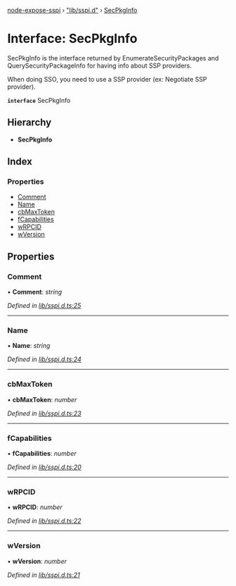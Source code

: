 [node-expose-sspi](../README.md) › ["lib/sspi.d"](../modules/_lib_sspi_d_.md) › [SecPkgInfo](_lib_sspi_d_.secpkginfo.md)

# Interface: SecPkgInfo

SecPkgInfo is the interface returned by EnumerateSecurityPackages and QuerySecurityPackageInfo
for having info about SSP providers.

When doing SSO, you need to use a SSP provider (ex: Negotiate SSP provider).

**`interface`** SecPkgInfo

## Hierarchy

* **SecPkgInfo**

## Index

### Properties

* [Comment](_lib_sspi_d_.secpkginfo.md#comment)
* [Name](_lib_sspi_d_.secpkginfo.md#name)
* [cbMaxToken](_lib_sspi_d_.secpkginfo.md#cbmaxtoken)
* [fCapabilities](_lib_sspi_d_.secpkginfo.md#fcapabilities)
* [wRPCID](_lib_sspi_d_.secpkginfo.md#wrpcid)
* [wVersion](_lib_sspi_d_.secpkginfo.md#wversion)

## Properties

###  Comment

• **Comment**: *string*

*Defined in [lib/sspi.d.ts:25](https://github.com/jlguenego/node-expose-sspi/blob/41d66b9/lib/sspi.d.ts#L25)*

___

###  Name

• **Name**: *string*

*Defined in [lib/sspi.d.ts:24](https://github.com/jlguenego/node-expose-sspi/blob/41d66b9/lib/sspi.d.ts#L24)*

___

###  cbMaxToken

• **cbMaxToken**: *number*

*Defined in [lib/sspi.d.ts:23](https://github.com/jlguenego/node-expose-sspi/blob/41d66b9/lib/sspi.d.ts#L23)*

___

###  fCapabilities

• **fCapabilities**: *number*

*Defined in [lib/sspi.d.ts:20](https://github.com/jlguenego/node-expose-sspi/blob/41d66b9/lib/sspi.d.ts#L20)*

___

###  wRPCID

• **wRPCID**: *number*

*Defined in [lib/sspi.d.ts:22](https://github.com/jlguenego/node-expose-sspi/blob/41d66b9/lib/sspi.d.ts#L22)*

___

###  wVersion

• **wVersion**: *number*

*Defined in [lib/sspi.d.ts:21](https://github.com/jlguenego/node-expose-sspi/blob/41d66b9/lib/sspi.d.ts#L21)*
